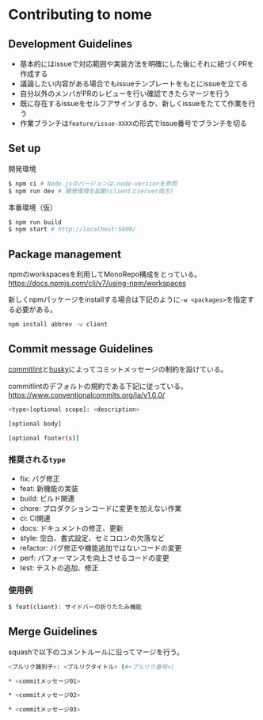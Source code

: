 # Contributing to nome

## Development Guidelines
- 基本的にはissueで対応範囲や実装方法を明確にした後にそれに紐づくPRを作成する
- 議論したい内容がある場合でもissueテンプレートをもとにissueを立てる
- 自分以外のメンバがPRのレビューを行い確認できたらマージを行う
- 既に存在するissueをセルフアサインするか、新しくissueをたてて作業を行う
- 作業ブランチは`feature/issue-XXXX`の形式でIssue番号でブランチを切る

## Set up
開発環境
```bash
$ npm ci # Node.jsのバージョンは.node-versionを参照
$ npm run dev # 開発環境を起動(clientとserver両方)
```

本番環境（仮）
```bash
$ npm run build
$ npm start # http://localhost:5000/
```

## Package management
npmのworkspacesを利用してMonoRepo構成をとっている。
https://docs.npmjs.com/cli/v7/using-npm/workspaces

新しくnpmパッケージをinstallする場合は下記のように`-w <packages>`を指定する必要がある。
```bash
npm install abbrev -w client
```

## Commit message Guidelines
[commitlint](https://github.com/conventional-changelog/commitlint)と[husky](https://github.com/typicode/husky)によってコミットメッセージの制約を設けている。

commitlintのデフォルトの規約である下記に従っている。
https://www.conventionalcommits.org/ja/v1.0.0/

```bash
<type>[optional scope]: <description>

[optional body]

[optional footer(s)]
```

### 推奨される`type`
- fix: バグ修正
- feat: 新機能の実装
- build: ビルド関連
- chore: プロダクションコードに変更を加えない作業
- ci: CI関連
- docs: ドキュメントの修正、更新
- style: 空白、書式設定、セミコロンの欠落など
- refactor: バグ修正や機能追加ではないコードの変更
- perf: パフォーマンスを向上させるコードの変更
- test: テストの追加、修正

### 使用例
```bash
$ feat(client): サイドバーの折りたたみ機能
```

## Merge Guidelines
squashで以下のコメントルールに沿ってマージを行う。

```bash
<プルリク識別子>: <プルリクタイトル> (#<プルリク番号>)

* <commitメッセージ01>

* <commitメッセージ02>

* <commitメッセージ03>
```
